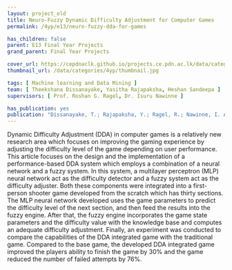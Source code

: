 ```yaml
---
layout: project_old
title: Neuro-Fuzzy Dynamic Difficulty Adjustment for Computer Games
permalink: /4yp/e13/neuro-fuzzy-dda-for-games

has_children: false
parent: E13 Final Year Projects
grand_parent: Final Year Projects

cover_url: https://cepdnaclk.github.io/projects.ce.pdn.ac.lk/data/categories/4yp/cover_page.jpg
thumbnail_url: /data/categories/4yp/thumbnail.jpg

tags: [	Machine learning and Data Mining ]
team: [ Theekshana Dissanayake, Yasitha Rajapaksha, Heshan Sandeepa ]
supervisors: [ Prof. Roshan G. Ragel, Dr. Isuru Nawinne ]

has_publication: yes
publication: "Dissanayake, T.; Rajapaksha, Y.; Ragel, R.; Nawinne, I. An Ensemble Learning Approach for Electrocardiogram Sensor Based Human Emotion Recognition. Sensors 2019, 19, 4495."
---
```


Dynamic Difficulty Adjustment (DDA) in computer games is a relatively new research area which focuses on improving the gaming experience by adjusting the difficulty level of the game depending on user performance. This article focuses on the design and the implementation of a performance-based DDA system which employs a combination of a neural network and a fuzzy system. In this system, a multilayer perceptron (MLP) neural network act as the difficulty detector and a fuzzy system act as the difficulty adjuster. Both these components were integrated into a first-person shooter game developed from the scratch which has thirty sections. The MLP neural network developed uses the game parameters to predict the difficulty level of the next section, and then feed the results into the fuzzy engine. After that, the fuzzy engine incorporates the game state parameters and the difficulty value with the knowledge base and computes an adequate difficulty adjustment. Finally, an experiment was conducted to compare the capabilities of the DDA integrated game with the traditional game. Compared to the base game, the developed DDA integrated game improved the players ability to finish the game by 30% and the game reduced the number of failed attempts by 76%.

